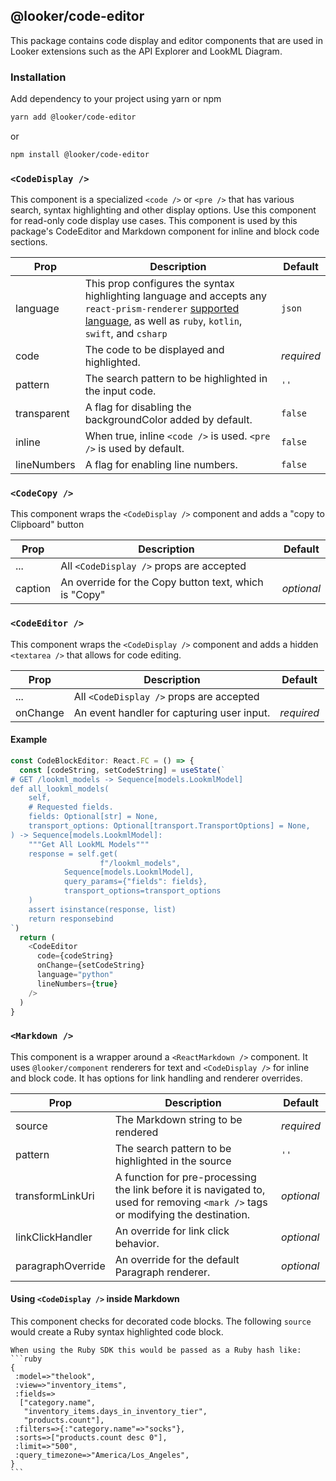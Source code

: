 ## @looker/code-editor

This package contains code display and editor components that are used in Looker extensions such as the API Explorer and LookML Diagram.

### Installation

Add dependency to your project using yarn or npm

```sh
yarn add @looker/code-editor
```

or

```sh
npm install @looker/code-editor
```

### `<CodeDisplay />`

This component is a specialized `<code />` or `<pre />` that has various search, syntax highlighting and other display options. Use this component for read-only code display use cases. This component is used by this package's CodeEditor and Markdown component for inline and block code sections.

| Prop        | Description                                                                                                                                                                                                                                                                | Default    |
| ----------- | -------------------------------------------------------------------------------------------------------------------------------------------------------------------------------------------------------------------------------------------------------------------------- | ---------- |
| language    | This prop configures the syntax highlighting language and accepts any `react-prism-renderer` [supported language](https://github.com/FormidableLabs/prism-react-renderer/blob/master/src/vendor/prism/includeLangs.js), as well as `ruby`, `kotlin`, `swift`, and `csharp` | `json`     |
| code        | The code to be displayed and highlighted.                                                                                                                                                                                                                                  | _required_ |
| pattern     | The search pattern to be highlighted in the input code.                                                                                                                                                                                                                    | `''`       |
| transparent | A flag for disabling the backgroundColor added by default.                                                                                                                                                                                                                 | `false`    |
| inline      | When true, inline `<code />` is used. `<pre />` is used by default.                                                                                                                                                                                                        | `false`    |
| lineNumbers | A flag for enabling line numbers.                                                                                                                                                                                                                                          | `false`    |

### `<CodeCopy />`

This component wraps the `<CodeDisplay />` component and adds a "copy to Clipboard" button

| Prop    | Description                                           | Default    |
| ------- | ----------------------------------------------------- | ---------- |
| ...     | All `<CodeDisplay />` props are accepted              |            |
| caption | An override for the Copy button text, which is "Copy" | _optional_ |

### `<CodeEditor />`

This component wraps the `<CodeDisplay />` component and adds a hidden `<textarea />` that allows for code editing.

| Prop     | Description                                | Default    |
| -------- | ------------------------------------------ | ---------- |
| ...      | All `<CodeDisplay />` props are accepted   |            |
| onChange | An event handler for capturing user input. | _required_ |

#### Example

```javascript
const CodeBlockEditor: React.FC = () => {
  const [codeString, setCodeString] = useState(`
# GET /lookml_models -> Sequence[models.LookmlModel]
def all_lookml_models(
    self,
    # Requested fields.
    fields: Optional[str] = None,
    transport_options: Optional[transport.TransportOptions] = None,
) -> Sequence[models.LookmlModel]:
    """Get All LookML Models"""
    response = self.get(
                    f"/lookml_models",
            Sequence[models.LookmlModel],
            query_params={"fields": fields},
            transport_options=transport_options
    )
    assert isinstance(response, list)
    return responsebind
`)
  return (
    <CodeEditor
      code={codeString}
      onChange={setCodeString}
      language="python"
      lineNumbers={true}
    />
  )
}
```

### `<Markdown />`

This component is a wrapper around a `<ReactMarkdown />` component. It uses `@looker/component` renderers for text and `<CodeDisplay />` for inline and block code. It has options for link handling and renderer overrides.

| Prop              | Description                                                                                                                       | Default    |
| ----------------- | --------------------------------------------------------------------------------------------------------------------------------- | ---------- |
| source            | The Markdown string to be rendered                                                                                                | _required_ |
| pattern           | The search pattern to be highlighted in the source                                                                                | `''`       |
| transformLinkUri  | A function for pre-processing the link before it is navigated to, used for removing `<mark />` tags or modifying the destination. | _optional_ |
| linkClickHandler  | An override for link click behavior.                                                                                              | _optional_ |
| paragraphOverride | An override for the default Paragraph renderer.                                                                                   | _optional_ |

#### Using `<CodeDisplay />` inside Markdown

This component checks for decorated code blocks. The following `source` would create a Ruby syntax highlighted code block.

````
When using the Ruby SDK this would be passed as a Ruby hash like:
```ruby
{
 :model=>"thelook",
 :view=>"inventory_items",
 :fields=>
  ["category.name",
   "inventory_items.days_in_inventory_tier",
   "products.count"],
 :filters=>{:"category.name"=>"socks"},
 :sorts=>["products.count desc 0"],
 :limit=>"500",
 :query_timezone=>"America/Los_Angeles",
}
```
````
